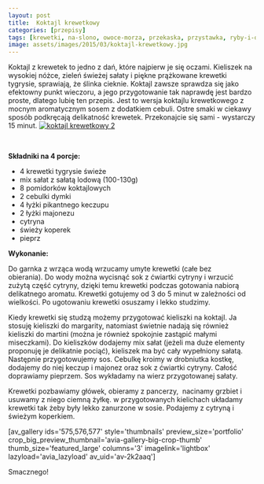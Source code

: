 ```yaml
---
layout: post
title:  Koktajl krewetkowy
categories: [przepisy]
tags: [krewetki, na-slono, owoce-morza, przekaska, przystawka, ryby-i-owoce-morza, salatki]
image: assets/images/2015/03/koktajl-krewetkowy.jpg
---
```

Koktajl z krewetek to jedno z dań, które najpierw je się oczami. Kieliszek na wysokiej nóżce, zieleń świeżej sałaty i piękne prążkowane krewetki tygrysie, sprawiają, że ślinka cieknie. Koktajl zawsze sprawdza się jako efektowny punkt wieczoru, a jego przygotowanie tak naprawdę jest bardzo proste, dlatego lubię ten przepis. Jest to wersja koktajlu krewetkowego z mocnym aromatycznym sosem z dodatkiem cebuli. Ostre smaki w ciekawy sposób podkręcają delikatność krewetek. Przekonajcie się sami - wystarczy 15 minut.
[![koktajl krewetkowy 2](http://kobieta-ze-smakiem.pl/wp-content/uploads/2015/03/koktajl-krewetkowy-2-222x300.jpg)](http://kobieta-ze-smakiem.pl/wp-content/uploads/2015/03/koktajl-krewetkowy-2.jpg)



 

**Składniki na 4 porcje:**
* 4 krewetki tygrysie świeże
* mix sałat z sałatą lodową (100-130g)
* 8 pomidorków koktajlowych
* 2 cebulki dymki
* 4 łyżki pikantnego keczupu
* 2 łyżki majonezu
* cytryna
* świeży koperek
* pieprz


**Wykonanie:**

Do garnka z wrząca wodą wrzucamy umyte krewetki (całe bez obierania). Do wody można wycisnąć sok z ćwiartki cytryny i wrzucić zużytą część cytryny, dzięki temu krewetki podczas gotowania nabiorą delikatnego aromatu. Krewetki gotujemy od 3 do 5 minut w zależności od wielkości. Po ugotowaniu krewetki osuszamy i lekko studzimy.

Kiedy krewetki się studzą możemy przygotować kieliszki na koktajl. Ja stosuję kieliszki do margarity, natomiast świetnie nadają się również kieliszki do martini (można je również spokojnie zastąpić małymi miseczkami). Do kieliszków dodajemy mix sałat (jeżeli ma duże elementy proponuję je delikatnie pociąć), kieliszek ma być cały wypełniony sałatą. Następnie przygotowujemy sos. Cebulkę kroimy w drobniutka kostkę, dodajemy do niej keczup i majonez oraz sok z ćwiartki cytryny. Całość doprawiamy pieprzem. Sos wykładamy na wierz przygotowanej sałaty.

Krewetki pozbawiamy główek, obieramy z pancerzy,  nacinamy grzbiet i usuwamy z niego ciemną żyłkę. w przygotowanych kielichach układamy krewetki tak żeby były lekko zanurzone w sosie. Podajemy z cytryną i świeżym koperkiem.

[av\_gallery ids='575,576,577' style='thumbnails' preview\_size='portfolio' crop\_big\_preview\_thumbnail='avia-gallery-big-crop-thumb' thumb\_size='featured\_large' columns='3' imagelink='lightbox' lazyload='avia\_lazyload' av\_uid='av-2k2aaq']

Smacznego!
    